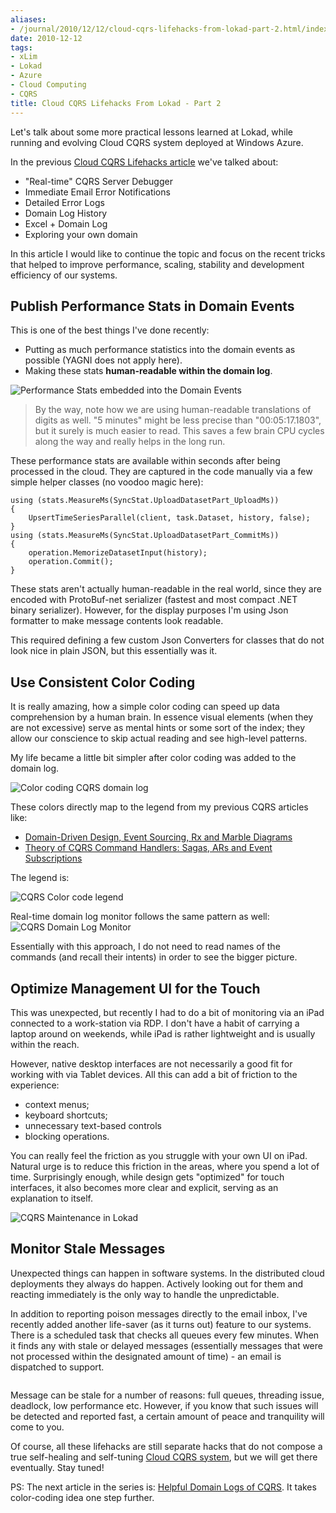 ```yaml
---
aliases:
- /journal/2010/12/12/cloud-cqrs-lifehacks-from-lokad-part-2.html/index.html
date: 2010-12-12
tags:
- xLim
- Lokad
- Azure
- Cloud Computing
- CQRS
title: Cloud CQRS Lifehacks From Lokad - Part 2
---
```

<p>Let's talk about some more practical lessons learned at Lokad, while running and evolving Cloud CQRS system deployed at Windows Azure.</p>

<p>In the previous <a href="http://abdullin.com/journal/2010/10/2/cqrs-lifehacks-from-lokad-production.html">Cloud CQRS Lifehacks article</a> we've talked about:</p>

<ul>
<li>"Real-time" CQRS Server Debugger</li>
<li>Immediate Email Error Notifications</li>
<li>Detailed Error Logs</li>
<li>Domain Log History</li>
<li>Excel + Domain Log</li>
<li>Exploring your own domain</li>
</ul>

<p>In this article I would like to continue the topic and focus on the recent tricks that helped to improve performance, scaling, stability and development efficiency of our systems.</p>

<h2>Publish Performance Stats in Domain Events</h2>

<p>This is one of the best things I've done recently:</p>

<ul>
<li>Putting as much performance statistics into the domain events as possible (YAGNI does not apply here).</li>
<li>Making these stats <strong>human-readable within the domain log</strong>.</li>
</ul>

<p><span class="full-image-block ssNonEditable"><span><img src="/storage/uploads/2010/12/2010-12-12_domain_event_performance.png" alt="Performance Stats embedded into the Domain Events"/></span></span></p>

<blockquote>
  <p>By the way, note how we are using human-readable translations of digits as well. "5 minutes" might be less precise than "00:05:17.1803", but it surely is much easier to read. This saves a few brain CPU cycles along the way and really helps in the long run.</p>
</blockquote>

<p>These performance stats are available within seconds after being processed in the cloud. They are captured in the code manually via a few simple helper classes (no voodoo magic here):</p>

<pre><code>using (stats.MeasureMs(SyncStat.UploadDatasetPart_UploadMs))
{
    UpsertTimeSeriesParallel(client, task.Dataset, history, false);
}
using (stats.MeasureMs(SyncStat.UploadDatasetPart_CommitMs))
{
    operation.MemorizeDatasetInput(history);
    operation.Commit();
}
</code></pre>

<p>These stats aren't actually human-readable in the real world, since they are encoded with ProtoBuf-net serializer (fastest and most compact .NET binary serializer). However, for the display purposes I'm using Json formatter to make message contents look readable. </p>

<p>This required defining a few custom Json Converters for classes that do not look nice in plain JSON, but this essentially was it.</p>

<h2>Use Consistent Color Coding</h2>

<p>It is really amazing, how a simple color coding can speed up data comprehension by a human brain. In essence visual elements (when they are not excessive) serve as mental hints or some sort of the index; they allow our conscience to skip actual reading and see high-level patterns.</p>

<p>My life became a little bit simpler after color coding was added to the domain log. </p>

<p><span class="full-image-block ssNonEditable"><span><img src="/storage/uploads/2010/12/2010-12-12_color_coding_cqrs_domain_log.png" alt="Color coding CQRS domain log"/></span></span></p>

<p>These colors directly map to the legend from my previous CQRS articles like:</p>

<ul>
<li><a href="http://abdullin.com/journal/2010/9/19/domain-driven-design-event-sourcing-rx-and-marble-diagrams.html">Domain-Driven Design, Event Sourcing, Rx and Marble Diagrams</a></li>
<li><a href="http://abdullin.com/journal/2010/9/26/theory-of-cqrs-command-handlers-sagas-ars-and-event-subscrip.html">Theory of CQRS Command Handlers: Sagas, ARs and Event Subscriptions</a></li>
</ul>

<p>The legend is:</p>

<p><span class="full-image-block ssNonEditable"><span><img src="/storage/uploads/2010/12/2010-12-12_cqrs_color_code_legend.png" alt="CQRS Color code legend"/></span></span></p>

<p>Real-time domain log monitor follows the same pattern as well:
<span class="full-image-block ssNonEditable"><span><img src="/storage/uploads/2010/12/2010-12-12_domain_log_monitor.png" alt="CQRS Domain Log Monitor"/></span></span></p>

<p>Essentially with this approach, I do not need to read names of the commands (and recall their intents) in order to see the bigger picture.</p>

<h2>Optimize Management UI for the Touch</h2>

<p>This was unexpected, but recently I had to do a bit of monitoring via an iPad connected to a work-station via RDP. I don't have a habit of carrying a laptop around on weekends, while iPad is rather lightweight and is usually within the reach.</p>

<p>However, native desktop interfaces are not necessarily a good fit for working with via Tablet devices. All this can add a bit of friction to the experience:</p>

<ul>
<li>context menus;</li>
<li>keyboard shortcuts;</li>
<li>unnecessary text-based controls</li>
<li>blocking operations.</li>
</ul>

<p>You can really feel the friction as you struggle with your own UI on iPad. Natural urge is to reduce this friction in the areas, where you spend a lot of time. Surprisingly enough, while design gets "optimized" for touch interfaces, it also becomes more clear and explicit, serving as an explanation to itself.</p>

<p><span class="full-image-block ssNonEditable"><span><img src="/storage/uploads/2010/12/2010-12-12_cqrs_maintenance_in_lokad.png" alt="CQRS Maintenance in Lokad"/></span></span></p>

<h2>Monitor Stale Messages</h2>

<p>Unexpected things can happen in software systems. In the distributed cloud deployments they always do happen. Actively looking out for them and reacting immediately is the only way to handle the unpredictable.</p>

<p>In addition to reporting poison messages directly to the email inbox, I've recently added another life-saver (as it turns out) feature to our systems. There is a scheduled task that checks all queues every few minutes. When it finds any with stale or delayed messages (essentially messages that were not processed within the designated amount of time) - an email is dispatched to support.</p>

<p><span class="full-image-block ssNonEditable"><span><img src="/storage/uploads/2010/12/2010-12-12_stale_messages.png" alt=""/></span></span></p>

<p>Message can be stale for a number of reasons: full queues, threading issue, deadlock, low performance etc. However, if you know that such issues will be detected and reported fast, a certain amount of peace and tranquility will come to you.</p>

<p>Of course, all these lifehacks are still separate hacks that do not compose a true self-healing and self-tuning <a href="http://abdullin.com/xlim">Cloud CQRS system</a>, but we will get there eventually. Stay tuned!</p>

<p>PS: The next article in the series is: <a href="http://abdullin.com/journal/2010/12/13/helpful-domain-logs-of-cqrs.html">Helpful Domain Logs of CQRS</a>. It takes color-coding idea one step further.</p>

